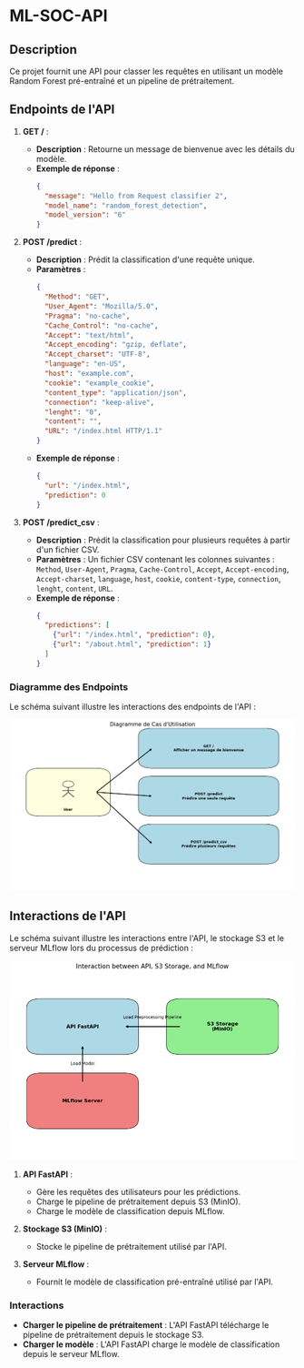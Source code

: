 # ML-SOC-API

## Description
Ce projet fournit une API pour classer les requêtes en utilisant un modèle Random Forest pré-entraîné et un pipeline de prétraitement.

## Endpoints de l'API

1. **GET /** :
   - **Description** : Retourne un message de bienvenue avec les détails du modèle.
   - **Exemple de réponse** :
     ```json
     {
       "message": "Hello from Request classifier 2",
       "model_name": "random_forest_detection",
       "model_version": "6"
     }
     ```

2. **POST /predict** :
   - **Description** : Prédit la classification d'une requête unique.
   - **Paramètres** :
     ```json
     {
       "Method": "GET",
       "User_Agent": "Mozilla/5.0",
       "Pragma": "no-cache",
       "Cache_Control": "no-cache",
       "Accept": "text/html",
       "Accept_encoding": "gzip, deflate",
       "Accept_charset": "UTF-8",
       "language": "en-US",
       "host": "example.com",
       "cookie": "example_cookie",
       "content_type": "application/json",
       "connection": "keep-alive",
       "lenght": "0",
       "content": "",
       "URL": "/index.html HTTP/1.1"
     }
     ```
   - **Exemple de réponse** :
     ```json
     {
       "url": "/index.html",
       "prediction": 0
     }
     ```

3. **POST /predict_csv** :
   - **Description** : Prédit la classification pour plusieurs requêtes à partir d'un fichier CSV.
   - **Paramètres** : Un fichier CSV contenant les colonnes suivantes : `Method`, `User-Agent`, `Pragma`, `Cache-Control`, `Accept`, `Accept-encoding`, `Accept-charset`, `language`, `host`, `cookie`, `content-type`, `connection`, `lenght`, `content`, `URL`.
   - **Exemple de réponse** :
     ```json
     {
       "predictions": [
         {"url": "/index.html", "prediction": 0},
         {"url": "/about.html", "prediction": 1}
       ]
     }
     ```

### Diagramme des Endpoints

Le schéma suivant illustre les interactions des endpoints de l'API :

![Diagramme de Cas d'Utilisation](documentation/Diagramme-de-Cas-d-Utilisation.png)


## Interactions de l'API

Le schéma suivant illustre les interactions entre l'API, le stockage S3 et le serveur MLflow lors du processus de prédiction :

![Diagramme des interactions de l'API](documentation/Interaction-between-API-S3-Storage-and-MLflow.png)

1. **API FastAPI** :
   - Gère les requêtes des utilisateurs pour les prédictions.
   - Charge le pipeline de prétraitement depuis S3 (MinIO).
   - Charge le modèle de classification depuis MLflow.

2. **Stockage S3 (MinIO)** :
   - Stocke le pipeline de prétraitement utilisé par l'API.

3. **Serveur MLflow** :
   - Fournit le modèle de classification pré-entraîné utilisé par l'API.

### Interactions

- **Charger le pipeline de prétraitement** : L'API FastAPI télécharge le pipeline de prétraitement depuis le stockage S3.
- **Charger le modèle** : L'API FastAPI charge le modèle de classification depuis le serveur MLflow.

